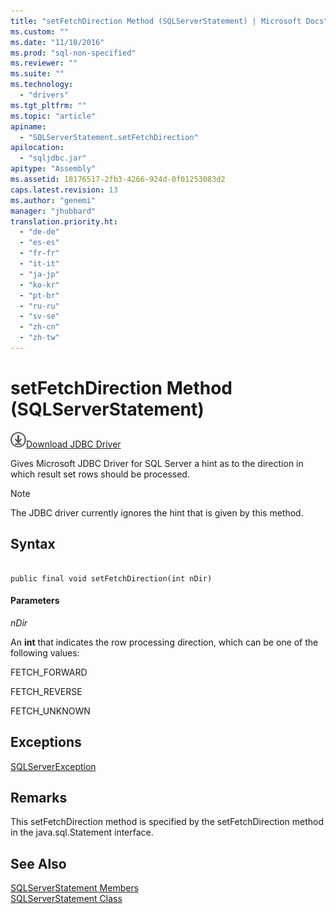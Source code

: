 ```yaml
---
title: "setFetchDirection Method (SQLServerStatement) | Microsoft Docs"
ms.custom: ""
ms.date: "11/10/2016"
ms.prod: "sql-non-specified"
ms.reviewer: ""
ms.suite: ""
ms.technology: 
  - "drivers"
ms.tgt_pltfrm: ""
ms.topic: "article"
apiname: 
  - "SQLServerStatement.setFetchDirection"
apilocation: 
  - "sqljdbc.jar"
apitype: "Assembly"
ms.assetid: 18176517-2fb3-4266-924d-0f01253083d2
caps.latest.revision: 13
ms.author: "genemi"
manager: "jhubbard"
translation.priority.ht: 
  - "de-de"
  - "es-es"
  - "fr-fr"
  - "it-it"
  - "ja-jp"
  - "ko-kr"
  - "pt-br"
  - "ru-ru"
  - "sv-se"
  - "zh-cn"
  - "zh-tw"
---
```

# setFetchDirection Method (SQLServerStatement)
![Download](../../../ssdt/media/download.png)[Download JDBC Driver](http://go.microsoft.com/fwlink/?LinkId=245496)

  Gives Microsoft JDBC Driver for SQL Server a hint as to the direction in which result set rows should be processed.  
  
> [!NOTE]  
>  The JDBC driver currently ignores the hint that is given by this method.  
  
## Syntax  
  
```  
  
public final void setFetchDirection(int nDir)  
```  
  
#### Parameters  
 *nDir*  
  
 An **int** that indicates the row processing direction, which can be one of the following values:  
  
 FETCH_FORWARD  
  
 FETCH_REVERSE  
  
 FETCH_UNKNOWN  
  
## Exceptions  
 [SQLServerException](../../../connect/jdbc/reference/sqlserverexception-class.md)  
  
## Remarks  
 This setFetchDirection method is specified by the setFetchDirection method in the java.sql.Statement interface.  
  
## See Also  
 [SQLServerStatement Members](../../../connect/jdbc/reference/sqlserverstatement-members.md)   
 [SQLServerStatement Class](../../../connect/jdbc/reference/sqlserverstatement-class.md)  
  
  